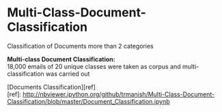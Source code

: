 # Multi-Class-Document-Classification
Classification of Documents more than 2 categories

**Multi-class Document Classification:**  
18,000 emails of 20 unique classes were taken as corpus and multi-classification was carried out  

[Documents Classification][ref]  
[ref]: http://nbviewer.ipython.org/github/trmanish/Multi-Class-Document-Classification/blob/master/Document_Classification.ipynb  

